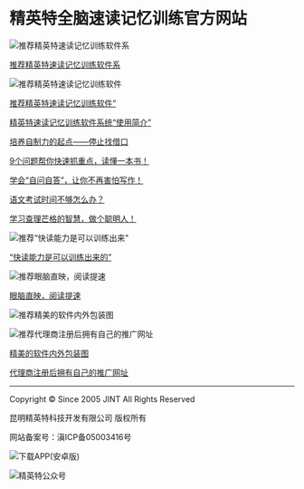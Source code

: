 # 精英特全脑速读记忆训练官方网站

![推荐精英特速读记忆训练软件系](http://m.jint.cn/uploadfile/2022/0627/20220627031857616.png)

[推荐精英特速读记忆训练软件系](http://m.jint.cn/index.php?m=content&c=index&a=show&catid=31&id=2807)

![推荐精英特速读记忆训练软件](http://m.jint.cn/uploadfile/2021/0831/20210831051827147.jpg)

[推荐精英特速读记忆训练软件“](http://m.jint.cn/index.php?m=content&c=index&a=show&catid=31&id=2761)

[精英特速读记忆训练软件系统“使用简介”](http://m.jint.cn/index.php?m=content&c=index&a=show&catid=31&id=2807)

[培养自制力的起点——停止找借口](http://m.jint.cn/index.php?m=content&c=index&a=show&catid=60&id=2806)

[9个问题帮你快速抓重点，读懂一本书！](http://m.jint.cn/index.php?m=content&c=index&a=show&catid=40&id=2805)

[学会“自问自答”，让你不再害怕写作！](http://m.jint.cn/index.php?m=content&c=index&a=show&catid=60&id=2804)

[语文考试时间不够怎么办？](http://m.jint.cn/index.php?m=content&c=index&a=show&catid=60&id=2803)

[学习查理芒格的智慧，做个聪明人！](http://m.jint.cn/index.php?m=content&c=index&a=show&catid=60&id=2802)

![推荐“快读能力是可以训练出来"](http://m.jint.cn/uploadfile/2017/0613/20170613110740195.png)

[“快读能力是可以训练出来的”](http://m.jint.cn/index.php?m=content&c=index&a=show&catid=31&id=19)

![推荐眼脑直映，阅读提速](http://m.jint.cn/uploadfile/2017/0613/20170613104425498.png)

[眼脑直映，阅读提速](http://m.jint.cn/index.php?m=content&c=index&a=show&catid=33&id=34)

![推荐精美的软件内外包装图](http://m.jint.cn/uploadfile/2017/0613/20170613015736396.jpg)

![推荐代理商注册后拥有自己的推广网址](http://m.jint.cn/uploadfile/2019/0721/thumb_679_471_20170613124203914.jpg)

[精美的软件内外包装图](http://m.jint.cn/index.php?m=content&c=index&a=show&catid=47&id=191)

[代理商注册后拥有自己的推广网址](http://m.jint.cn/index.php?m=content&c=index&a=show&catid=45&id=184)

---

Copyright © Since 2005 JINT All Rights Reserved

昆明精英特科技开发有限公司 版权所有

网站备案号：滇ICP备05003416号

![下载APP(安卓版)](http://www.jint.cn/images/androidApp.png)

![精英特公众号](http://www.jint.cn/images/jintWeiXin.jpg)
<!-- tcd_original_link http://m.jint.cn/index.php?/20241106194535/VTdSdlR3_469944315.html -->
